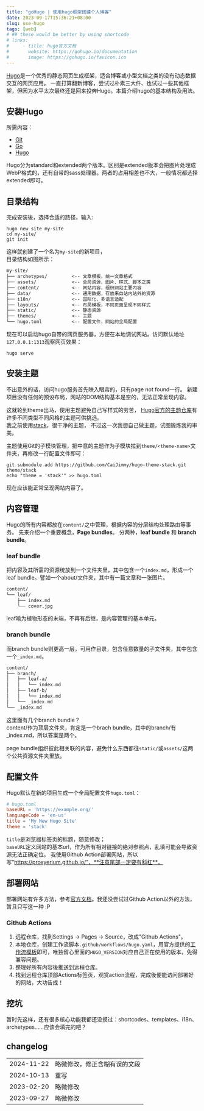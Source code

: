 ```yaml
---
title: "goHugo | 使用hugo框架搭建个人博客"
date: 2023-09-17T15:36:21+08:00
slug: use-hugo
tags: [web]
# ## these would be better by using shortcode
# links:
#     - title: hugo官方文档
#       website: https://gohugo.io/documentation
#       image: https://gohugo.io/favicon.ico
---
```


[Hugo](https://gohugo.io/)是一个优秀的静态网页生成框架，适合博客或小型文档之类的没有动态数据交互的网页应用。
一直打算翻新博客，尝试过朴素三大件、也试过一些其他框架，但因为水平太次最终还是回来投奔Hugo。本篇介绍hugo的基本结构及用法。

## 安装Hugo

所需内容：
- [Git](https://git-scm.com)
- [Go](https://go.dev)
- [Hugo](https://https://github.com/gohugoio/hugo/releases/latest)

Hugo分为standard和extended两个版本。区别是extended版本会把图片处理成WebP格式的，还有自带的sass处理器。两者的占用相差也不大，一般情况都选择extended即可。

## 目录结构

完成安装後，选择合适的路径，输入:

```shell
hugo new site my-site
cd my-site/
git init
```

这样就创建了一个名为`my-site`的新项目，\
目录结构如图所示：

```txt
my-site/
├── archetypes/         <-- 文章模板，统一文章格式
├── assets/             <-- 全局资源，图片、样式、脚本之类
├── content/            <-- 网站内容，组织网站主要内容
├── data/               <-- 通用数据，存放来自站内站外的资源
├── i18n/               <-- 国际化，多语言适配
├── layouts/            <-- 布局模板，不同页面呈现不同样式
├── static/             <-- 静态资源
├── themes/             <-- 主题
└── hugo.toml           <-- 配置文件，网站的全局配置
```

现在可以启动hugo自带的网页服务器，方便在本地调试网站。访问默认地址`127.0.0.1:1313`观察网页效果：

```shell
hugo serve
```

## 安装主题

不出意外的话，访问hugo服务首先映入眼帘的，只有page not found一行。
新建项目没有任何的预设布局，网站的DOM结构基本是空的，无法正常呈现内容。

这就轮到theme出马，使用主题避免自己写样式的劳苦，
[Hugo官方的主题仓库](https://themes.gohugo.io/)有许多不同类型不同风格的主题可供挑选。\
我之前使用[stack](https://github.com/CaiJimmy/hugo-theme-stack)，很干净的主题，
不过这一次我想自己做主题，试图锻炼我的审美。

主题使用Git的子模块管理，把中意的主题作为子模块拉到`theme/<theme-name>`文件夹，再修改一行配置文件即可：

```shell
git submodule add https://github.com/CaiJimmy/hugo-theme-stack.git theme/stack
echo "theme = 'stack'" >> hugo.toml
```

现在应该能正常呈现网站内容了。

## 内容管理

Hugo的所有内容都放在`content/`之中管理，根据内容的分层结构处理路由等事务。
先来介绍一个重要概念，**Page bundles**。
分两种，**leaf bundle** 和 **branch bundle**。

### leaf bundle

把内容及其所需的资源统放到一个文件夹里，其中包含一个`index.md`，形成一个leaf bundle。譬如一个about/文件夹，其中有一篇文章和一张图片。

```txt
content/
└── leaf/
    ├── index.md
    └── cover.jpg

```

leaf喻为植物形态的末端，不再有后继，是内容管理的基本单元。

### branch bundle

而branch bundle则更高一层，可用作目录，包含任意数量的子文件夹，其中包含一个`_index.md`。

```txt
content/
├── branch/
│   ├── leaf-a/
│   │   └── index.md
│   ├── leaf-b/
│   │   └── index.md
│   └── _index.md
└── _index.md
```

这里面有几个branch bundle？\
content/作为顶层文件夹，肯定是一个brach bundle，其中的branch/有_index.md，所以答案是两个。

page bundle组织彼此相关联的内容，避免什么东西都往`static/`或`assets/`这两个公共资源文件夹里放。

## 配置文件

Hugo默认在新的项目生成一个全局配置文件`hugo.toml`：

```toml
# hugo.toml
baseURL = 'https://example.org/'
languageCode = 'en-us'
title = 'My New Hugo Site'
theme = 'stack'
```

`title`是浏览器标签页的标题，随意修改；\
`baseURL`定义网站的基本url，作为所有相对链接的绝对参照点，乱填可能会导致资源无法正确定位。
我使用Github Action部署网站，所以写"https://proxyerium.github.io/"，**注意尾部一定要有斜杠**。

## 部署网站

部署网站有许多方法，参考[官方文档](https://gohugo.io/hosting-and-deployment/)。我还没尝试过Github Action以外的方法，暂且只写这一种 :P

### Github Actions

1. 远程仓库，找到Settings -> Pages -> Source，改成"Github Actions"。
2. 本地仓库，创建工作流脚本`.github/workflows/hugo.yaml`，用官方提供的[工作流模板](https://gohugo.io/hosting-and-deployment/hosting-on-github/#procedure)即可，唯独留心里面的`HUGO_VERSION`对应自己正在使用的版本，免得兼容问题。
3. 整理好所有内容後推送到远程仓库。
4. 找到远程仓库顶部Actions标签页，观赏action流程，完成後便能访问部署好的网站，大功告成！

## 挖坑

暂时先这样，还有很多核心功能我都还没摸过：shortcodes、templates、i18n、archetypes……应该会填完的吧？

## changelog

|||
|:-:|:--|
| 2024-11-22 | 略微修改，修正含糊有误的文段 |
| 2024-10-13 | 重写 |
| 2023-02-20 | 略微修改 |
| 2023-09-27 | 略微修改 |
